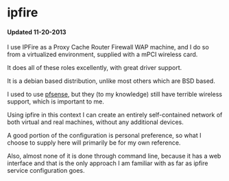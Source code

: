 
# ipfire
#### Updated 11-20-2013

I use IPFire as a Proxy Cache Router Firewall WAP machine, and I do so from a virtualized environment, supplied with a mPCI wireless card.

It does all of these roles excellently, with great driver support.

It is a debian based distribution, unlike most others which are BSD based.

I used to use [pfsense](http://www.pfsense.org/), but they (to my knowledge) still have terrible wireless support, which is important to me.

Using ipfire in this context I can create an entirely self-contained network of both virtual and real machines, without any additional devices.

A good portion of the configuration is personal preference, so what I choose to supply here will primarily be for my own reference.

Also, almost none of it is done through command line, because it has a web interface and that is the only approach I am familiar with as far as ipfire service configuration goes.
